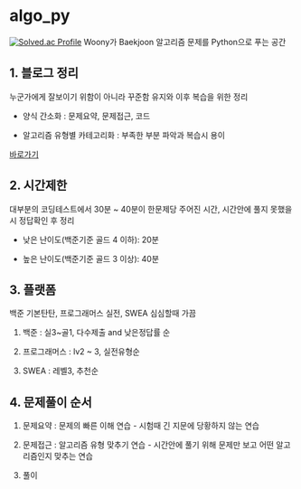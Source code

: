 # algo_py
[![Solved.ac Profile](https://mazassumnida.wtf/api/v2/generate_badge?boj=whoiswoony)](https://solved.ac/WhoIsWoony/)
Woony가 Baekjoon 알고리즘 문제를 Python으로 푸는 공간

## 1. 블로그 정리
누군가에게 잘보이기 위함이 아니라 꾸준함 유지와 이후 복습을 위한 정리

 - 양식 간소화 : 문제요약, 문제접근, 코드

 - 알고리즘 유형별 카테고리화 : 부족한 부분 파악과 복습시 용이

[바로가기](https://whoiswoony.com/)

## 2. 시간제한
대부분의 코딩테스트에서 30분 ~ 40분이 한문제당 주어진 시간, 시간안에 풀지 못했을 시 정답확인 후 정리

- 낮은 난이도(백준기준 골드 4 이하): 20분

- 높은 난이도(백준기준 골드 3 이상): 40분

## 3. 플랫폼
백준 기본탄탄, 프로그래머스 실전, SWEA 심심할때 가끔

1. 백준 : 실3~골1, 다수제출 and 낮은정답률 순

2. 프로그래머스 : lv2 ~ 3, 실전유형순

3. SWEA : 레벨3, 추천순

## 4. 문제풀이 순서
1. 문제요약 : 문제의 빠른 이해 연습 - 시험때 긴 지문에 당황하지 않는 연습

2. 문제접근 : 알고리즘 유형 맞추기 연습  - 시간안에 풀기 위해 문제만 보고 어떤 알고리즘인지 맞추는 연습

3. 풀이
